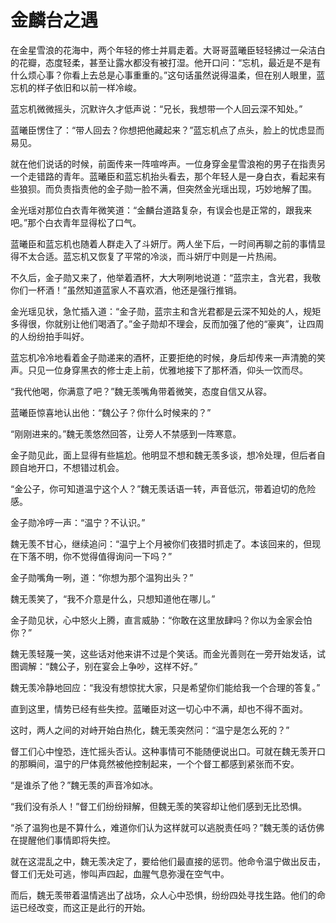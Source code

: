 # 金麟台之遇

在金星雪浪的花海中，两个年轻的修士并肩走着。大哥哥蓝曦臣轻轻拂过一朵洁白的花瓣，态度轻柔，甚至让露水都没有被打湿。他开口问：“忘机，最近是不是有什么烦心事？你看上去总是心事重重的。”这句话虽然说得温柔，但在别人眼里，蓝忘机的样子依旧和以前一样冷峻。

蓝忘机微微摇头，沉默许久才低声说：“兄长，我想带一个人回云深不知处。”

蓝曦臣愣住了：“带人回去？你想把他藏起来？”蓝忘机点了点头，脸上的忧虑显而易见。

就在他们说话的时候，前面传来一阵喧哗声。一位身穿金星雪浪袍的男子在指责另一个走错路的青年。蓝曦臣和蓝忘机抬头看去，那个年轻人是一身白衣，看起来有些狼狈。而负责指责他的金子勋一脸不满，但突然金光瑶出现，巧妙地解了围。

金光瑶对那位白衣青年微笑道：“金麟台道路复杂，有误会也是正常的，跟我来吧。”那个白衣青年显得松了口气。

蓝曦臣和蓝忘机也随着人群走入了斗妍厅。两人坐下后，一时间再聊之前的事情显得不太合适。蓝忘机又恢复了平常的冷淡，而斗妍厅中则是一片热闹。

不久后，金子勋又来了，他举着酒杯，大大咧咧地说道：“蓝宗主，含光君，我敬你们一杯酒！”虽然知道蓝家人不喜欢酒，他还是强行推销。

金光瑶见状，急忙插入道：“金子勋，蓝宗主和含光君都是云深不知处的人，规矩多得很，你就别让他们喝酒了。”金子勋却不理会，反而加强了他的“豪爽”，让四周的人纷纷拍手叫好。

蓝忘机冷冷地看着金子勋递来的酒杯，正要拒绝的时候，身后却传来一声清脆的笑声。只见一位身穿黑衣的修士走上前，优雅地接下了那杯酒，仰头一饮而尽。

“我代他喝，你满意了吧？”魏无羡嘴角带着微笑，态度自信又从容。

蓝曦臣惊喜地认出他：“魏公子？你什么时候来的？”

“刚刚进来的。”魏无羡悠然回答，让旁人不禁感到一阵寒意。

金子勋见此，面上显得有些尴尬。他明显不想和魏无羡多谈，想冷处理，但后者自顾自地开口，不想错过机会。

“金公子，你可知道温宁这个人？”魏无羡话语一转，声音低沉，带着迫切的危险感。

金子勋冷哼一声：“温宁？不认识。”

魏无羡不甘心，继续追问：“温宁上个月被你们夜猎时抓走了。本该回来的，但现在下落不明，你不觉得值得询问一下吗？”

金子勋嘴角一咧，道：“你想为那个温狗出头？”

魏无羡笑了，“我不介意是什么，只想知道他在哪儿。”

金子勋见状，心中怒火上腾，直言威胁：“你敢在这里放肆吗？你以为金家会怕你？”

魏无羡轻蔑一笑，这些话对他来讲不过是个笑话。而金光善则在一旁开始发话，试图调解：“魏公子，别在宴会上争吵，这样不好。”

魏无羡冷静地回应：“我没有想惊扰大家，只是希望你们能给我一个合理的答复。”

直到这里，情势已经有些失控。蓝曦臣对这一切心中不满，却也不得不面对。

这时，两人之间的对峙开始白热化，魏无羡突然问：“温宁是怎么死的？”

督工们心中惶恐，连忙摇头否认。这种事情可不能随便说出口。可就在魏无羡开口的那瞬间，温宁的尸体竟然被他控制起来，一个个督工都感到紧张而不安。

“是谁杀了他？”魏无羡的声音冷如冰。

“我们没有杀人！”督工们纷纷辩解，但魏无羡的笑容却让他们感到无比恐惧。

“杀了温狗也是不算什么，难道你们认为这样就可以逃脱责任吗？”魏无羡的话仿佛在提醒他们事情即将失控。

就在这混乱之中，魏无羡决定了，要给他们最直接的惩罚。他命令温宁做出反击，督工们无处可逃，惨叫声四起，血腥气息弥漫在空气中。

而后，魏无羡带着温情逃出了战场，众人心中恐惧，纷纷四处寻找生路。他们的命运已经改变，而这正是此行的开始。